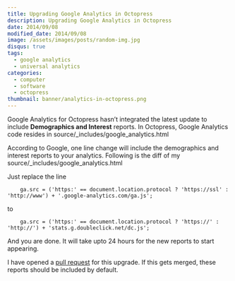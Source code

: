 ```yaml
---
title: Upgrading Google Analytics in Octopress
description: Upgrading Google Analytics in Octopress
date: 2014/09/08
modified_date: 2014/09/08
image: /assets/images/posts/random-img.jpg
disqus: true
tags:
  - google analytics
  - universal analytics
categories:
  - computer
  - software
  - octopress
thumbnail: banner/analytics-in-octopress.png
---
```


Google Analytics for Octopress hasn’t integrated the latest update to include **Demographics and Interest** reports. In Octopress, Google Analytics code resides in source/_includes/google_analytics.html

According to Google, one line change will include the demographics and interest reports to your analytics. Following is the diff of my source/_includes/google_analytics.html

Just replace the line

```
    ga.src = ('https:' == document.location.protocol ? 'https://ssl' : 'http://www') + '.google-analytics.com/ga.js';
```

to

```
    ga.src = ('https:' == document.location.protocol ? 'https://' : 'http://') + 'stats.g.doubleclick.net/dc.js';
```

And you are done. It will take upto 24 hours for the new reports to start appearing.

I have opened a [pull request](https://github.com/imathis/octopress/pull/1647) for this upgrade. If this gets merged, these reports should be included by default.